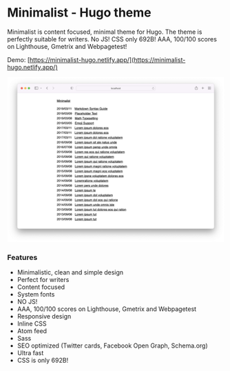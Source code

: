 # Minimalist - Hugo theme

Minimalist is content focused, minimal theme for Hugo. The theme is perfectly suitable for writers. No JS! CSS only 692B! AAA, 100/100 scores on Lighthouse, Gmetrix and Webpagetest!

Demo: [https://minimalist-hugo.netlify.app/](https://minimalist-hugo.netlify.app/)

![Theme screenshot](screenshot.png)

### Features

- Minimalistic, clean and simple design
- Perfect for writers
- Content focused
- System fonts
- NO JS!
- AAA, 100/100 scores on Lighthouse, Gmetrix and Webpagetest
- Responsive design
- Inline CSS
- Atom feed
- Sass
- SEO optimized (Twitter cards, Facebook Open Graph, Schema.org)
- Ultra fast
- CSS is only 692B!

